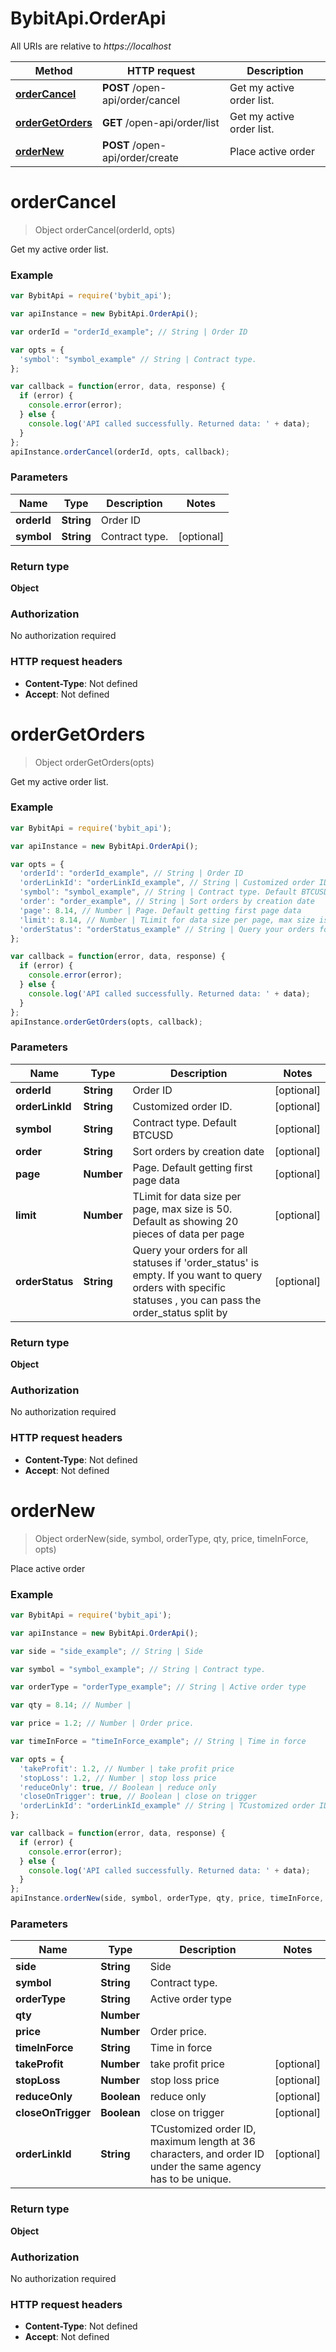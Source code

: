 # BybitApi.OrderApi

All URIs are relative to *https://localhost*

Method | HTTP request | Description
------------- | ------------- | -------------
[**orderCancel**](OrderApi.md#orderCancel) | **POST** /open-api/order/cancel | Get my active order list.
[**orderGetOrders**](OrderApi.md#orderGetOrders) | **GET** /open-api/order/list | Get my active order list.
[**orderNew**](OrderApi.md#orderNew) | **POST** /open-api/order/create | Place active order


<a name="orderCancel"></a>
# **orderCancel**
> Object orderCancel(orderId, opts)

Get my active order list.

### Example
```javascript
var BybitApi = require('bybit_api');

var apiInstance = new BybitApi.OrderApi();

var orderId = "orderId_example"; // String | Order ID

var opts = { 
  'symbol': "symbol_example" // String | Contract type.
};

var callback = function(error, data, response) {
  if (error) {
    console.error(error);
  } else {
    console.log('API called successfully. Returned data: ' + data);
  }
};
apiInstance.orderCancel(orderId, opts, callback);
```

### Parameters

Name | Type | Description  | Notes
------------- | ------------- | ------------- | -------------
 **orderId** | **String**| Order ID | 
 **symbol** | **String**| Contract type. | [optional] 

### Return type

**Object**

### Authorization

No authorization required

### HTTP request headers

 - **Content-Type**: Not defined
 - **Accept**: Not defined

<a name="orderGetOrders"></a>
# **orderGetOrders**
> Object orderGetOrders(opts)

Get my active order list.

### Example
```javascript
var BybitApi = require('bybit_api');

var apiInstance = new BybitApi.OrderApi();

var opts = { 
  'orderId': "orderId_example", // String | Order ID
  'orderLinkId': "orderLinkId_example", // String | Customized order ID.
  'symbol': "symbol_example", // String | Contract type. Default BTCUSD
  'order': "order_example", // String | Sort orders by creation date
  'page': 8.14, // Number | Page. Default getting first page data
  'limit': 8.14, // Number | TLimit for data size per page, max size is 50. Default as showing 20 pieces of data per page
  'orderStatus': "orderStatus_example" // String | Query your orders for all statuses if 'order_status' is empty. If you want to query orders with specific statuses , you can pass the order_status split by
};

var callback = function(error, data, response) {
  if (error) {
    console.error(error);
  } else {
    console.log('API called successfully. Returned data: ' + data);
  }
};
apiInstance.orderGetOrders(opts, callback);
```

### Parameters

Name | Type | Description  | Notes
------------- | ------------- | ------------- | -------------
 **orderId** | **String**| Order ID | [optional] 
 **orderLinkId** | **String**| Customized order ID. | [optional] 
 **symbol** | **String**| Contract type. Default BTCUSD | [optional] 
 **order** | **String**| Sort orders by creation date | [optional] 
 **page** | **Number**| Page. Default getting first page data | [optional] 
 **limit** | **Number**| TLimit for data size per page, max size is 50. Default as showing 20 pieces of data per page | [optional] 
 **orderStatus** | **String**| Query your orders for all statuses if &#39;order_status&#39; is empty. If you want to query orders with specific statuses , you can pass the order_status split by | [optional] 

### Return type

**Object**

### Authorization

No authorization required

### HTTP request headers

 - **Content-Type**: Not defined
 - **Accept**: Not defined

<a name="orderNew"></a>
# **orderNew**
> Object orderNew(side, symbol, orderType, qty, price, timeInForce, opts)

Place active order

### Example
```javascript
var BybitApi = require('bybit_api');

var apiInstance = new BybitApi.OrderApi();

var side = "side_example"; // String | Side

var symbol = "symbol_example"; // String | Contract type.

var orderType = "orderType_example"; // String | Active order type

var qty = 8.14; // Number | 

var price = 1.2; // Number | Order price.

var timeInForce = "timeInForce_example"; // String | Time in force

var opts = { 
  'takeProfit': 1.2, // Number | take profit price
  'stopLoss': 1.2, // Number | stop loss price
  'reduceOnly': true, // Boolean | reduce only
  'closeOnTrigger': true, // Boolean | close on trigger
  'orderLinkId': "orderLinkId_example" // String | TCustomized order ID, maximum length at 36 characters, and order ID under the same agency has to be unique.
};

var callback = function(error, data, response) {
  if (error) {
    console.error(error);
  } else {
    console.log('API called successfully. Returned data: ' + data);
  }
};
apiInstance.orderNew(side, symbol, orderType, qty, price, timeInForce, opts, callback);
```

### Parameters

Name | Type | Description  | Notes
------------- | ------------- | ------------- | -------------
 **side** | **String**| Side | 
 **symbol** | **String**| Contract type. | 
 **orderType** | **String**| Active order type | 
 **qty** | **Number**|  | 
 **price** | **Number**| Order price. | 
 **timeInForce** | **String**| Time in force | 
 **takeProfit** | **Number**| take profit price | [optional] 
 **stopLoss** | **Number**| stop loss price | [optional] 
 **reduceOnly** | **Boolean**| reduce only | [optional] 
 **closeOnTrigger** | **Boolean**| close on trigger | [optional] 
 **orderLinkId** | **String**| TCustomized order ID, maximum length at 36 characters, and order ID under the same agency has to be unique. | [optional] 

### Return type

**Object**

### Authorization

No authorization required

### HTTP request headers

 - **Content-Type**: Not defined
 - **Accept**: Not defined

